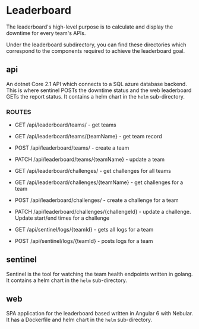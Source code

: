 # Leaderboard

The leaderboard's high-level purpose is to calculate and display the downtime for every team's APIs.

Under the leaderboard subdirectory, you can find these directories which correspond to the components required to achieve the leaderboard goal.

## api

An dotnet Core 2.1 API which connects to a SQL azure database backend.  This is where sentinel POSTs the downtime status and the web leaderboard GETs the report status. It contains a helm chart in the `helm` sub-directory.

### ROUTES

* GET /api/leaderboard/teams/ - get teams
* GET /api/leaderboard/teams/{teamName} - get team record
* POST /api/leaderboard/teams/ - create a team
* PATCH /api/leaderboard/teams/{teamName} - update a team

* GET /api/leaderboard/challenges/ - get challenges for all teams
* GET /api/leaderboard/challenges/{teamName} - get challenges for a team
* POST /api/leaderboard/challenges/ - create a challenge for a team
* PATCH /api/leaderboard/challenges/{challengeId} - update a challenge.  Update start/end times for a challenge

* GET /api/sentinel/logs/{teamId} - gets all logs for a team
* POST /api/sentinel/logs/{teamId} - posts logs for a team

## sentinel

Sentinel is the tool for watching the team health endpoints written in golang.  It contains a helm chart in the `helm` sub-directory.

## web

SPA application for the leaderboard based written in Angular 6 with Nebular. It has a Dockerfile and helm chart in the `helm` sub-directory.
